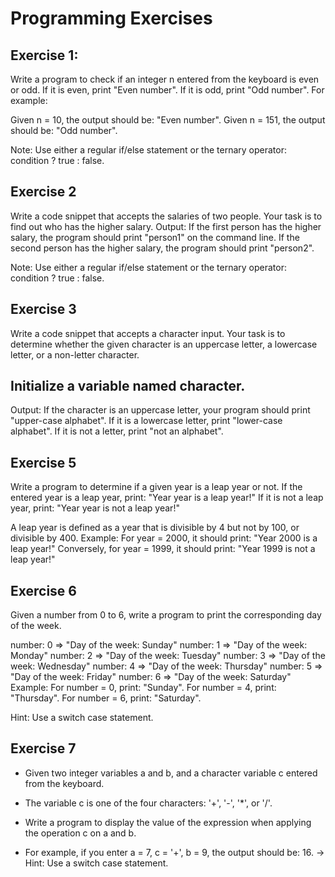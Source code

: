 # Programming Exercises

## Exercise 1:

Write a program to check if an integer n entered from the keyboard is even or odd. If it is even, print "Even number". If it is odd, print "Odd number". For example:

Given n = 10, the output should be: "Even number".
Given n = 151, the output should be: "Odd number".

Note: Use either a regular if/else statement or the ternary operator: condition ? true : false.

## Exercise 2

Write a code snippet that accepts the salaries of two people. Your task is to find out who has the higher salary. Output: If the first person has the higher salary, the program should print "person1" on the command line. If the second person has the higher salary, the program should print "person2".

Note: Use either a regular if/else statement or the ternary operator: condition ? true : false.

## Exercise 3

Write a code snippet that accepts a character input. Your task is to determine whether the given character is an uppercase letter, a lowercase letter, or a non-letter character.

Initialize a variable named character.
--
Output: If the character is an uppercase letter, your program should print "upper-case alphabet". If it is a lowercase letter, print "lower-case alphabet". If it is not a letter, print "not an alphabet".


## Exercise 5

Write a program to determine if a given year is a leap year or not. If the entered year is a leap year, print: "Year year is a leap year!" If it is not a leap year, print: "Year year is not a leap year!"

A leap year is defined as a year that is divisible by 4 but not by 100, or divisible by 400.
Example: For year = 2000, it should print: "Year 2000 is a leap year!" Conversely, for year = 1999, it should print: "Year 1999 is not a leap year!"

## Exercise 6

Given a number from 0 to 6, write a program to print the corresponding day of the week.

number: 0 => "Day of the week: Sunday"
number: 1 => "Day of the week: Monday"
number: 2 => "Day of the week: Tuesday"
number: 3 => "Day of the week: Wednesday"
number: 4 => "Day of the week: Thursday"
number: 5 => "Day of the week: Friday"
number: 6 => "Day of the week: Saturday"
Example: For number = 0, print: "Sunday". For number = 4, print: "Thursday". For number = 6, print: "Saturday".

Hint: Use a switch case statement.

## Exercise 7

- Given two integer variables a and b, and a character variable c entered from the keyboard. 
- The variable c is one of the four characters: '+', '-', '*', or '/'.
-  Write a program to display the value of the expression when applying the operation c on a and b.

- For example, if you enter a = 7, c = '+', b = 9, the output should be: 16.
-> Hint: Use a switch case statement.

